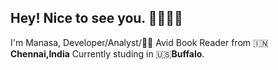 ## Hey! Nice to see you. 👋👩🏻‍💻 

I'm Manasa, Developer/Analyst/👩‍🏫 Avid Book Reader from 🇮🇳**Chennai,India** Currently studing in 🇺🇸**Buffalo**. 

<!--
**Manasamahesh/Manasamahesh** is a ✨ _special_ ✨ repository because its `README.md` (this file) appears on your GitHub profile.

Here are some ideas to get you started:

- 🔭 I’m currently working on ...
- 🌱 I’m currently learning ...
- 👯 I’m looking to collaborate on ...
- 🤔 I’m looking for help with ...
- 💬 Ask me about ...
- 📫 How to reach me: ...
- 😄 Pronouns: ...
- ⚡ Fun fact: ...
-->




